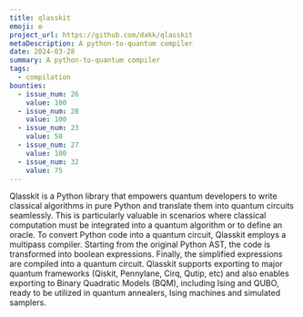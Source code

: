 ```yaml
---
title: qlasskit
emoji: ⚙️
project_url: https://github.com/dakk/qlasskit
metaDescription: A python-to-quantum compiler
date: 2024-03-28
summary: A python-to-quantum compiler
tags:
  - compilation
bounties:
  - issue_num: 26
    value: 100
  - issue_num: 28
    value: 100
  - issue_num: 23
    value: 50
  - issue_num: 27
    value: 100
  - issue_num: 32
    value: 75
---
```


Qlasskit is a Python library that empowers quantum developers to write classical algorithms in pure Python and translate them into quantum circuits seamlessly. This is particularly valuable in scenarios where classical computation must be integrated into a quantum algorithm or to define an oracle. To convert Python code into a quantum circuit, Qlasskit employs a multipass compiler. Starting from the original Python AST, the code is transformed into boolean expressions. Finally, the simplified expressions are compiled into a quantum circuit. Qlasskit supports exporting to major quantum frameworks (Qiskit, Pennylane, Cirq, Qutip, etc) and also enables exporting to Binary Quadratic Models (BQM), including Ising and QUBO, ready to be utilized in quantum annealers, Ising machines and simulated samplers.
